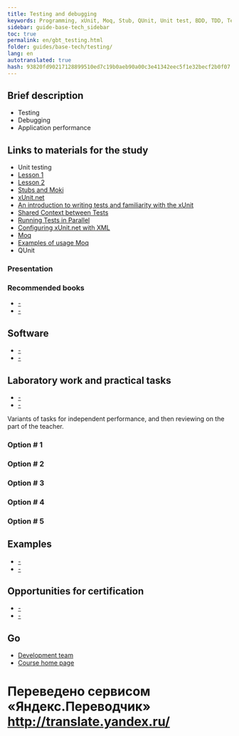 ```yaml
---
title: Testing and debugging
keywords: Programming, xUnit, Moq, Stub, QUnit, Unit test, BDD, TDD, Test, Testing, Debug
sidebar: guide-base-tech_sidebar
toc: true
permalink: en/gbt_testing.html
folder: guides/base-tech/testing/
lang: en 
autotranslated: true 
hash: 93820fd90217128899510ed7c19b0aeb90a00c3e41342eec5f1e32becf2b0f07
---
```


## Brief description

* Testing
* Debugging
* Application performance 

## Links to materials for the study

* Unit testing
* [Lesson 1](https://www.youtube.com/watch?v=W15yH3Z03A4)
* [Lesson 2](https://www.youtube.com/watch?v=PcEr2Y3CNVg)
* [Stubs and Moki](http://sergeyteplyakov.blogspot.ru/2011/12/blog-post.html)
* [xUnit.net](http://xunit.github.io/docs/getting-started-desktop.html)
* [An introduction to writing tests and familiarity with the xUnit](https://geektimes.ru/post/272994/)
* [Shared Context between Tests](http://xunit.github.io/docs/shared-context.html)
* [Running Tests in Parallel](http://xunit.github.io/docs/running-tests-in-parallel.html)
* [Configuring xUnit.net with XML](http://xunit.github.io/docs/configuring-with-xml)
* [Moq](https://github.com/moq/moq4/wiki/Quickstart)
* [Examples of usage Moq](https://habrahabr.ru/post/150859/)
* QUnit

### Presentation

### Recommended books

* [-]()
* [-]()

## Software

* [-]()
* [-]()

## Laboratory work and practical tasks

* [-]()
* [-]()

Variants of tasks for independent performance, and then reviewing on the part of the teacher.

### Option # 1

### Option # 2

### Option # 3

### Option # 4

### Option # 5

## Examples

* [-]()
* [-]()

## Opportunities for certification

* [-]()
* [-]()

## Go

* [Development team](gbt_team-management.html)
* [Course home page](gbt_landing-page.html)


 # Переведено сервисом «Яндекс.Переводчик» http://translate.yandex.ru/